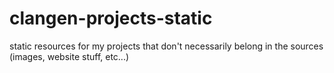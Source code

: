 # clangen-projects-static
static resources for my projects that don't necessarily belong in the sources (images, website stuff, etc...)

